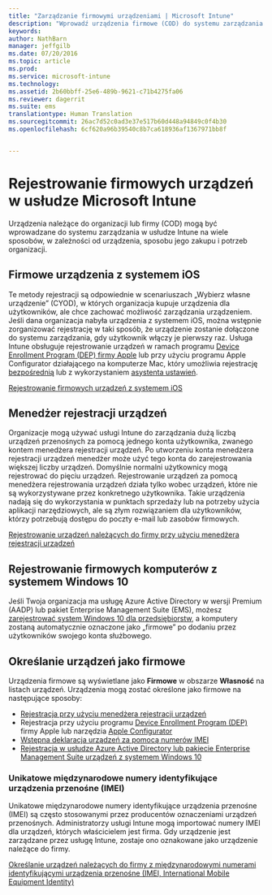 ```yaml
---
title: "Zarządzanie firmowymi urządzeniami | Microsoft Intune"
description: "Wprowadź urządzenia firmowe (COD) do systemu zarządzania na wiele sposobów, w zależności od urządzenia, sposobu jego zakupu oraz potrzeb organizacji."
keywords: 
author: NathBarn
manager: jeffgilb
ms.date: 07/20/2016
ms.topic: article
ms.prod: 
ms.service: microsoft-intune
ms.technology: 
ms.assetid: 2b60bbff-25e6-489b-9621-c71b4275fa06
ms.reviewer: dagerrit
ms.suite: ems
translationtype: Human Translation
ms.sourcegitcommit: 26ac7d52c0ad3e37e517b60d448a94849c0f4b30
ms.openlocfilehash: 6cf620a96b39540c8b7ca618936af1367971bb8f


---
```


# Rejestrowanie firmowych urządzeń w usłudze Microsoft Intune
Urządzenia należące do organizacji lub firmy (COD) mogą być wprowadzane do systemu zarządzania w usłudze Intune na wiele sposobów, w zależności od urządzenia, sposobu jego zakupu i potrzeb organizacji.

## Firmowe urządzenia z systemem iOS
Te metody rejestracji są odpowiednie w scenariuszach „Wybierz własne urządzenie” (CYOD), w których organizacja kupuje urządzenia dla użytkowników, ale chce zachować możliwość zarządzania urządzeniem. Jeśli dana organizacja nabyła urządzenia z systemem iOS, można wstępnie zorganizować rejestrację w taki sposób, że urządzenie zostanie dołączone do systemu zarządzania, gdy użytkownik włączy je pierwszy raz. Usługa Intune obsługuje rejestrowanie urządzeń w ramach programu [Device Enrollment Program (DEP) firmy Apple](ios-device-enrollment-program-in-microsoft-intune.md) lub przy użyciu programu Apple Configurator działającego na komputerze Mac, który umożliwia rejestrację [bezpośrednią](ios-direct-enrollment-in-microsoft-intune.md) lub z wykorzystaniem [asystenta ustawień](ios-setup-assistant-enrollment-in-microsoft-intune.md).

[Rejestrowanie firmowych urządzeń z systemem iOS](enroll-corporate-owned-ios-devices-in-microsoft-intune.md)

## Menedżer rejestracji urządzeń
Organizacje mogą używać usługi Intune do zarządzania dużą liczbą urządzeń przenośnych za pomocą jednego konta użytkownika, zwanego kontem menedżera rejestracji urządzeń. Po utworzeniu konta menedżera rejestracji urządzeń menedżer może użyć tego konta do zarejestrowania większej liczby urządzeń. Domyślnie normalni użytkownicy mogą rejestrować do pięciu urządzeń. Rejestrowanie urządzeń za pomocą menedżera rejestrowania urządzeń działa tylko wobec urządzeń, które nie są wykorzystywane przez konkretnego użytkownika. Takie urządzenia nadają się do wykorzystania w punktach sprzedaży lub na potrzeby użycia aplikacji narzędziowych, ale są złym rozwiązaniem dla użytkowników, którzy potrzebują dostępu do poczty e-mail lub zasobów firmowych.

[Rejestrowanie urządzeń należących do firmy przy użyciu menedżera rejestracji urządzeń](enroll-corporate-owned-devices-with-the-device-enrollment-manager-in-microsoft-intune.md)

## Rejestrowanie firmowych komputerów z systemem Windows 10

Jeśli Twoja organizacja ma usługę Azure Active Directory w wersji Premium (AADP) lub pakiet Enterprise Management Suite (EMS), możesz [zarejestrować system Windows 10 dla przedsiębiorstw](https://docs.microsoft.com/active-directory/active-directory-azureadjoin-windows10-devices-overview), a komputery zostaną automatycznie oznaczone jako „firmowe” po dodaniu przez użytkowników swojego konta służbowego.

## Określanie urządzeń jako firmowe

Urządzenia firmowe są wyświetlane jako **Firmowe** w obszarze **Własność** na listach urządzeń. Urządzenia mogą zostać określone jako firmowe na następujące sposoby:

 - [Rejestracja przy użyciu menedżera rejestracji urządzeń](enroll-corporate-owned-devices-with-the-device-enrollment-manager-in-microsoft-intune.md)
 - Rejestracja przy użyciu programu [Device Enrollment Program (DEP)](ios-device-enrollment-program-in-microsoft-intune.md) firmy Apple lub narzędzia [Apple Configurator](ios-setup-assistant-enrollment-in-microsoft-intune.md)
 - [Wstępna deklaracja urządzeń za pomocą numerów IMEI](specify-corporate-owned-devices-with-international-mobile-equipment-identity-imei-numbers.md)
 - [Rejestracja w usłudze Azure Active Directory lub pakiecie Enterprise Management Suite urządzeń z systemem Windows 10](https://docs.microsoft.com/active-directory/active-directory-azureadjoin-windows10-devices-overview)

### Unikatowe międzynarodowe numery identyfikujące urządzenia przenośne (IMEI)

Unikatowe międzynarodowe numery identyfikujące urządzenia przenośne (IMEI) są często stosowanymi przez producentów oznaczeniami urządzeń przenośnych. Administratorzy usługi Intune mogą importować numery IMEI dla urządzeń, których właścicielem jest firma. Gdy urządzenie jest zarządzane przez usługę Intune, zostaje ono oznakowane jako urządzenie należące do firmy.

[Określanie urządzeń należących do firmy z międzynarodowymi numerami identyfikującymi urządzenia przenośne (IMEI, International Mobile Equipment Identity)](specify-corporate-owned-devices-with-international-mobile-equipment-identity-imei-numbers.md)



<!--HONumber=Jul16_HO3-->


